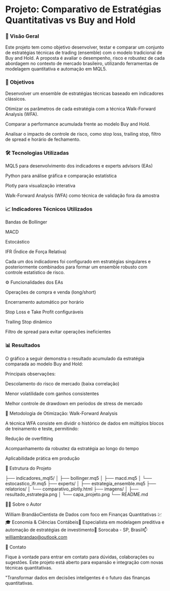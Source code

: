 # Projeto: Comparativo de Estratégias Quantitativas vs Buy and Hold


### 🧠 Visão Geral

Este projeto tem como objetivo desenvolver, testar e comparar um conjunto de estratégias técnicas de trading (ensemble) com o modelo tradicional de Buy and Hold. A proposta é avaliar o desempenho, risco e robustez de cada abordagem no contexto de mercado brasileiro, utilizando ferramentas de modelagem quantitativa e automação em MQL5.

### 🎯 Objetivos

Desenvolver um ensemble de estratégias técnicas baseado em indicadores clássicos.

Otimizar os parâmetros de cada estratégia com a técnica Walk-Forward Analysis (WFA).

Comparar a performance acumulada frente ao modelo Buy and Hold.

Analisar o impacto de controle de risco, como stop loss, trailing stop, filtro de spread e horário de fechamento.

### 🛠️ Tecnologias Utilizadas

MQL5 para desenvolvimento dos indicadores e experts advisors (EAs)

Python para análise gráfica e comparação estatística

Plotly para visualização interativa

Walk-Forward Analysis (WFA) como técnica de validação fora da amostra

### 📈 Indicadores Técnicos Utilizados

Bandas de Bollinger

MACD

Estocástico

IFR (Índice de Força Relativa)

Cada um dos indicadores foi configurado em estratégias singulares e posteriormente combinados para formar um ensemble robusto com controle estatístico de risco.

⚙️ Funcionalidades dos EAs

Operações de compra e venda (long/short)

Encerramento automático por horário

Stop Loss e Take Profit configuráveis

Trailing Stop dinâmico

Filtro de spread para evitar operações ineficientes

### 📊 Resultados

O gráfico a seguir demonstra o resultado acumulado da estratégia comparada ao modelo Buy and Hold:


Principais observações:

Descolamento do risco de mercado (baixa correlação)

Menor volatilidade com ganhos consistentes

Melhor controle de drawdown em períodos de stress de mercado

🔬 Metodologia de Otimização: Walk-Forward Analysis

A técnica WFA consiste em dividir o histórico de dados em múltiplos blocos de treinamento e teste, permitindo:

Redução de overfitting

Acompanhamento da robustez da estratégia ao longo do tempo

Aplicabilidade prática em produção

📂 Estrutura do Projeto

├── indicadores_mql5/
│   ├── bollinger.mq5
│   ├── macd.mq5
│   └── estocastico_ifr.mq5
├── experts/
│   ├── estrategia_ensemble.mq5
├── relatorios/
│   └── comparativo_plotly.html
├── imagens/
│   ├── resultado_estrategia.png
│   └── capa_projeto.png
└── README.md

👨‍💼 Sobre o Autor

William BrandãoCientista de Dados com foco em Finanças Quantitativas 💹🎓 Economia & Ciências Contábeis🔬 Especialista em modelagem preditiva e automação de estratégias de investimento📍 Sorocaba - SP, Brasil📫 williambrandao@outlook.com

📢 Contato

Fique à vontade para entrar em contato para dúvidas, colaborações ou sugestões. Este projeto está aberto para expansão e integração com novas técnicas quantitativas.

"Transformar dados em decisões inteligentes é o futuro das finanças quantitativas.
